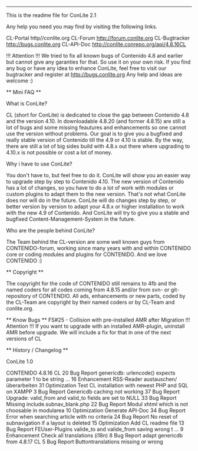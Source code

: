 ----------------------------------------------------------------------------------------------------
This is the readme file for ConLite 2.1

Any help you need you may find by visiting the following links.

CL-Portal http//conlite.org
CL-Forum http://forum.conlite.org
CL-Bugtracker http://bugs.conlite.org
CL-API-Doc http://conlite.conrepo.org/api/4.8.16CL

!!! Attention !!!
We tried to fix all known bugs of Contenido 4.8 and earlier but cannot give any garanties for that. So use 
it on your own risk. If you find any bug or have any idea to enhance ConLite, feel free to visit our 
bugtracker and register at http://bugs.conlite.org
Any help and ideas are welcome :)

** Mini FAQ **

What is ConLite?

CL (short for ConLite) is dedicated to close the gap between Contenido 4.8 and the version 4.10.
In downloadable 4.8.20 (and former 4.8.15) are still a lot of bugs and some missing feautures and 
enhancements so one cannot use the version without problems. Our goal is to give you a bugfixed and
really stable version of Contenido till the 4.9 or 4.10 is stable. By the way, there are still a lot of big sides 
build with 4.8.x out there where upgrading to 4.10.x is not possible or cost a lot of money.

Why i have to use ConLite?

You don't have to, but feel free to do it. ConLite will show you an easier way to upgrade step by step to Contenido 
4.10. The new version of Contenido has a lot of changes, so you have to do a lot of work
with modules or custom plugins to adapt them to the new version. That's not what ConLite does nor will 
do in the future. ConLite will do changes step by step, or better version by version to adapt your 
4.8.x or higher installation to work with the new 4.9 of Contenido. And ConLite will try to give you a 
stable and bugfixed Content-Management-System in the future.

Who are the people behind ConLite?

The Team behind the CL-version are some well known guys from CONTENIDO-forum, working since many years with
and within CONTENIDO core or coding modules and plugins for CONTENIDO. 
And we love CONTENIDO :)


** Copyright **

The copyright for the code of CONTENIDO still remains to 4fb and the named coders for all codes coming 
from 4.8.15 and/or from svn- or git-repository of CONTENDIO.
All ads, enhancements or new parts, coded by the CL-Team are copyright by their named coders or 
by CL-Team and conlite.org.


** Know Bugs **
FS#25 - Collision with pre-installed AMR after Migration
    !!! Attention !!!
    If you want to upgrade with an installed AMR-plugin, uninstall AMR before upgrade.
    We will include a fix for that in one of the next versions of CL


** History / Changelog **

ConLite 1.0

CONTENIDO 4.8.16 CL
    20  Bug Report      genericdb: urlencode() expects parameter 1 to be string ...
    16  Enhancement     RSS-Reader austauschen/überarbeiten
    31  Optimization    Test CL installation with newest PHP and SQL on XAMPP
    3   Bug Report      Genericdb caching not working
    37  Bug Report      Upgrade: valid_from and valid_to fields are set to NULL
    33  Bug Report      Missing include.subnav_blank.php
    22  Bug Report      Modul xhtml which is not choosable in modularea
    10  Optimization    Generate API-Doc
    34  Bug Report      Error when searching article with no criteria
    24  Bug Report      No reset of subnavigation if a layout is deleted
    15  Optimization    Add CL readme file
    13  Bug Report      FEUser-Plugins valide_to and valide_from saving wrong t ...
    9  	Enhancement     Check all translations (i18n)
    8  	Bug Report      adapt genericdb from 4.8.17 CL
    5  	Bug Report      Buttontranslations missing or wrong